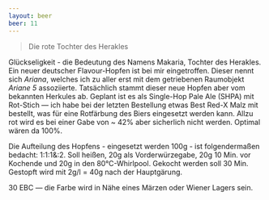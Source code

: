 ```yaml
---
layout: beer
beer: 11
---
```


> Die rote Tochter des Herakles

Glückseligkeit - die Bedeutung des Namens Makaria, Tochter des Herakles. Ein neuer deutscher Flavour-Hopfen ist bei mir eingetroffen. Dieser nennt sich *Ariana*, welches ich zu aller erst mit dem getriebenen Raumobjekt *Ariane 5* assoziierte. Tatsächlich stammt dieser neue Hopfen aber vom bekannten Herkules ab. Geplant ist es als Single-Hop Pale Ale (SHPA) mit Rot-Stich — ich habe bei der letzten Bestellung etwas Best Red-X Malz mit bestellt, was für eine Rotfärbung des Biers eingesetzt werden kann. Allzu rot wird es bei einer Gabe von ~ 42% aber sicherlich nicht werden. Optimal wären da 100%.

Die Aufteilung des Hopfens - eingesetzt werden 100g - ist folgendermaßen bedacht: 1:1:1&:2. Soll heißen, 20g als Vorderwürzegabe, 20g 10 Min. vor Kochende und 20g in den 80°C-Whirlpool. Gekocht werden soll 30 Min. Gestopft wird mit 2g/l = 40g nach der Hauptgärung.

30 EBC — die Farbe wird in Nähe eines Märzen oder Wiener Lagers sein.
